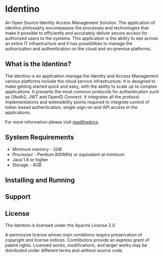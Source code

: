# Identino

An Open Source Identity Access Management Solution. The application of identino philosophy encompasses the processes and technologies that make it possible to efficiently and accurately deliver secure access for authorized users to the systems. This application is the ability to see across an entire IT infrastructure and it has possibilities to manage the authorization and authentication on the cloud and on-premise platforms.

## What is the Identino?

The identino is an application manage the Identity and Access Management various platforms include the cloud service infrastructure. It is designed to make getting started quick and easy, with the ability to scale up to complex applications. It presents the most common protocols for authentication such as OAuth2, JWT and OpenID Connect. It integrates all the protocol implementations and extensibility points required to integrate control of token-based authentication, single-sign-on and API access in the applications. 

For more information please visit [readthedocs].

## System Requirements
* Minimum memory - 2GB
* Processor - Pentium 800MHz or equivalent at minimum
* Java 1.8 or higher
* Storage - 4GB

## Installing and Running

## Support

## License

The Identino is licensed under the Apache License 2.0

A permissive license whose main conditions require preservation of copyright and license notices. Contributors provide an express grant of patent rights. Licensed works, modifications, and larger works may be distributed under different terms and without source code.

[//]: # (These are reference links used in the body of this note and get stripped out when the markdown processor does its job.)

[readthedocs]: <https://github.com/identino/identino>
